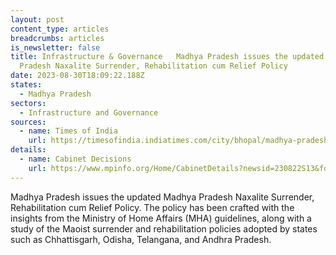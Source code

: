 ```yaml
---
layout: post
content_type: articles
breadcrumbs: articles
is_newsletter: false
title: Infrastructure & Governance   Madhya Pradesh issues the updated Madhya
  Pradesh Naxalite Surrender, Rehabilitation cum Relief Policy
date: 2023-08-30T18:09:22.188Z
states:
  - Madhya Pradesh
sectors:
  - Infrastructure and Governance
sources:
  - name: Times of India
    url: https://timesofindia.indiatimes.com/city/bhopal/madhya-pradesh-unveils-renewed-maoist-surrender-and-rehabilitation-policy/articleshow/103063582.cms
details:
  - name: Cabinet Decisions
    url: https://www.mpinfo.org/Home/CabinetDetails?newsid=230822S13&fontname=FontEnglish&LocID=32&pubdate=08/22/2023
---
```

Madhya Pradesh issues the updated Madhya Pradesh Naxalite Surrender, Rehabilitation cum Relief Policy. The policy has been crafted with the insights from the Ministry of Home Affairs (MHA) guidelines, along with a study of the Maoist surrender and rehabilitation policies adopted by states such as Chhattisgarh, Odisha, Telangana, and Andhra Pradesh.
